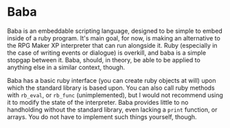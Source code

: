 # Baba

Baba is an embeddable scripting language, designed to be simple to embed inside of a ruby program.
It's main goal, for now, is making an alternative to the RPG Maker XP interpreter that can run alongside it.
Ruby (especially in the case of writing events or dialogue) is overkill, and baba is a simple stopgap between it.
Baba, should, in theory, be able to be applied to anything else in a similar context, though.

Baba has a basic ruby interface (you can create ruby objects at will) upon which the standard library is based upon. 
You can also call ruby methods with `rb_eval`, or `rb_func` (unimplemented), but I would not recommend using it to modify the state of the interpreter.
Baba provides little to no handholding without the standard library, even lacking a `print` function, or arrays. 
You do not have to implement such things yourself, though. 